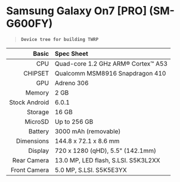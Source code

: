 # Samsung Galaxy On7 [PRO] (SM-G600FY)
>**`Device tree for building TWRP`**

Basic   | Spec Sheet
-------:|:-------------------------
CPU     | Quad-core 1.2 GHz ARM® Cortex™ A53
CHIPSET | Qualcomm MSM8916 Snapdragon 410
GPU     | Adreno 306
Memory  | 2 GB
Stock Android | 6.0.1
Storage | 16 GB
MicroSD | Up to 256 GB
Battery | 3000 mAh (removable)
Dimensions | 144.8 x 72.1 x 8.6 mm
Display | 720 x 1280 (qHD), 5.5" (142.1mm)
Rear Camera  | 13.0 MP, LED flash, S.LSI. S5K3L2XX
Front Camera | 5.0 MP, S.LSI. S5K5E3YX
